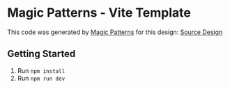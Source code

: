 # Magic Patterns - Vite Template

This code was generated by [Magic Patterns](https://magicpatterns.com) for this design: [Source Design](https://www.magicpatterns.com/c/dw1r5rsg1vnsrjkmx9stlm)

## Getting Started

1. Run `npm install`
2. Run `npm run dev`
